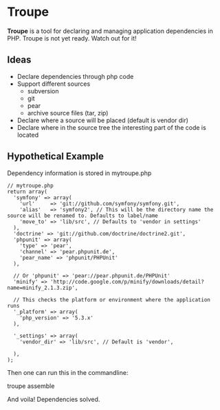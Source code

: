 Troupe
======

**Troupe** is a tool for declaring and managing application dependencies in PHP. Troupe is not yet ready. Watch out for it!

Ideas
-----

- Declare dependencies through php code
- Support different sources
  - subversion
  - git
  - pear
  - archive source files (tar, zip)
- Declare where a source will be placed (default is vendor dir)
- Declare where in the source tree the interesting part of the code is located

Hypothetical Example
--------------------

Dependency information is stored in mytroupe.php

    // mytroupe.php
    return array(
      'symfony' => array(
        'url'     => 'git://github.com/symfony/symfony.git',
        'alias'   => 'symfony2', // This will be the directory name the source will be renamed to. Defaults to label/name
        'move_to' => 'lib/src', // Defaults to 'vendor in settings'
      ),
      'doctrine' => 'git://github.com/doctrine/doctrine2.git',
      'phpunit' => array(
        'type' => 'pear',
        'channel' => 'pear.phpunit.de',
        'pear_name' => 'phpunit/PHPUnit'
      ),
      
      // Or 'phpunit' => 'pear://pear.phpunit.de/PHPUnit'
      'minify' => 'http://code.google.com/p/minify/downloads/detail?name=minify_2.1.3.zip',
      
      // This checks the platform or environment where the application runs
      '_platform' => array(
        'php_version' => '5.3.x'
      ),
      
      '_settings' => array(
        'vendor_dir' => 'lib/src', // Default is 'vendor',
        
      ),
    );

Then one can run this in the commandline:

   troupe assemble

And voila! Dependencies solved.